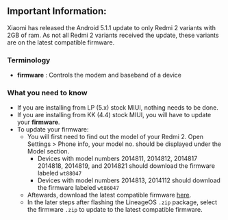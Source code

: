 ## Important Information:

Xiaomi has released the Android 5.1.1 update to only Redmi 2 variants with 2GB of ram.
As not all Redmi 2 variants received the update, these variants are on the latest compatible firmware. 

### Terminology

- **firmware** : Controls the modem and baseband of a device

### What you need to know

- If you are installing from LP (5.x) stock MIUI, nothing needs to be done.
- If you are installing from KK (4.4) stock MIUI, you will have to update your **firmware**.
- To update your firmware:
  - You will first need to find out the model of your Redmi 2.
    Open Settings > Phone info, your model no. should be displayed under the Model section.
      - Devices with model numbers 2014811, 2014812, 2014817 2014818, 2014819, and 2014821
       should download the firmware labeled `wt88047`
      - Devices with model numbers 2014813, 2014112 should download the firmware labeled
       `wt86047`
  - Aftewards, download the latest compatible firmware [here](https://drive.google.com/drive/folders/1OvXOmgk5G_ex_NK8rKxALwSx04E-HvrX).
  - In the later steps after flashing the LineageOS `.zip` package, select the firmware `.zip`
    to update to the latest compatible firmware.
